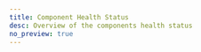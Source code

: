 ```yaml
---
title: Component Health Status
desc: Overview of the components health status
no_preview: true
---
```


<component-health-status-table :components-status="$page.componentsStatus" />

<script setup>
    import ComponentHealthStatusTable from '@baseComponents/ComponentHealthStatusTable.vue';
</script>
